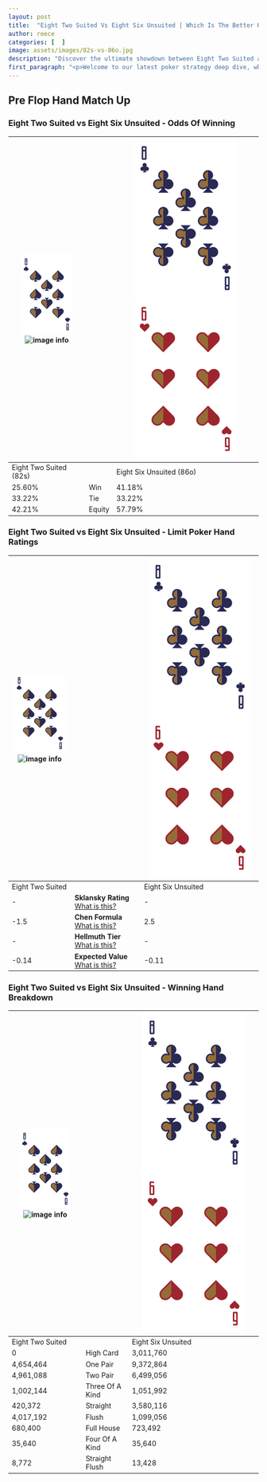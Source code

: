 ```yaml
---
layout: post
title:  "Eight Two Suited Vs Eight Six Unsuited | Which Is The Better Hand In Poker? A Complete Guide"
author: reece
categories: [  ]
image: assets/images/82s-vs-86o.jpg
description: "Discover the ultimate showdown between Eight Two Suited and Eight Six Unsuited in poker! Uncover the odds, strategies, and scenarios where one hand triumphs over the other. Get ready to up your poker game with this thrilling analysis."
first_paragraph: "<p>Welcome to our latest poker strategy deep dive, where we're pitting two distinct hands against each other in a high-stakes showdown: Eight Two Suited vs Eight Six Unsuited.</p><p>In the dynamic world of poker, every decision counts, and knowing which hand holds the upper hand is key to your success at the table.</p><p>In this article, we'll dissect these two hands, explore the scenarios where one dominates the other, and equip you with the knowledge to make strategic choices that can tip the odds in your favor.</p><p>Get ready to unravel the intriguing dynamics of these poker hands and elevate your game to new heights.</p>"
---
```




[comment]: # (sp0)

## Pre Flop Hand Match Up

<div class="table hand-ratings" markdown="1"> 



### Eight Two Suited vs Eight Six Unsuited - Odds Of Winning


    
| ![image info](assets/images/hand1/8.png) ![image info](assets/images/hand1/2s.png) |  | ![image info](assets/images/hand2/8.png) ![image info](assets/images/hand2/6o.png) |
| -------- | -------- | -------- |
| Eight Two Suited (82s) |  | Eight Six Unsuited (86o) |
| 25.60% | Win | 41.18% |
| 33.22% | Tie | 33.22% |
| 42.21% | Equity | 57.79% |




[comment]: # (sp1)



### Eight Two Suited vs Eight Six Unsuited - Limit Poker Hand Ratings


    
| ![image info](assets/images/hand1/8.png) ![image info](assets/images/hand1/2s.png) |  | ![image info](assets/images/hand2/8.png) ![image info](assets/images/hand2/6o.png) |
| -------- | -------- | -------- |
| Eight Two Suited |  | Eight Six Unsuited |
| - | **Sklansky Rating** [What is this?](/sklansky-rating-explained) | - |
| -1.5 | **Chen Formula** [What is this?](/chen-formula-explained) | 2.5 |
| - | **Hellmuth Tier** [What is this?](/Hellmuth-tier-explained) | - |
| -0.14 | **Expected Value** [What is this?](/expected-value-explained) | -0.11 |




[comment]: # (sp2)



### Eight Two Suited vs Eight Six Unsuited - Winning Hand Breakdown


    
| ![image info](assets/images/hand1/8.png) ![image info](assets/images/hand1/2s.png) |  | ![image info](assets/images/hand2/8.png) ![image info](assets/images/hand2/6o.png) |
| -------- | -------- | -------- |
| Eight Two Suited |  | Eight Six Unsuited |
| 0 | High Card | 3,011,760 |
| 4,654,464 | One Pair | 9,372,864 |
| 4,961,088 | Two Pair | 6,499,056 |
| 1,002,144 | Three Of A Kind | 1,051,992 |
| 420,372 | Straight | 3,580,116 |
| 4,017,192 | Flush | 1,099,056 |
| 680,400 | Full House | 723,492 |
| 35,640 | Four Of A Kind | 35,640 |
| 8,772 | Straight Flush | 13,428 |




[comment]: # (sp3)



</div>

[comment]: # (sp4)



[comment]: # (sp5)

